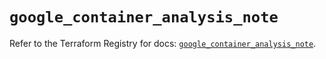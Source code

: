 # `google_container_analysis_note`

Refer to the Terraform Registry for docs: [`google_container_analysis_note`](https://registry.terraform.io/providers/hashicorp/google/6.22.0/docs/resources/container_analysis_note).
